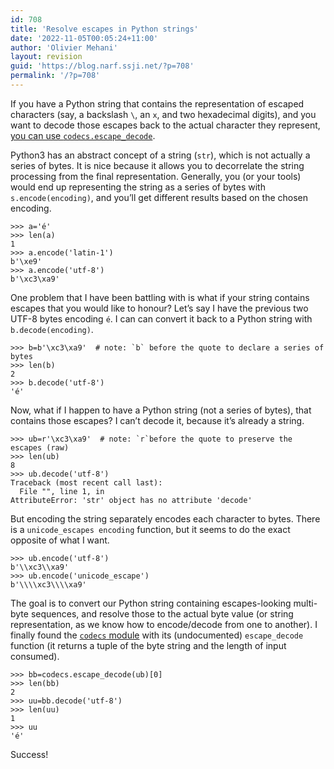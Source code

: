 ```yaml
---
id: 708
title: 'Resolve escapes in Python strings'
date: '2022-11-05T00:05:24+11:00'
author: 'Olivier Mehani'
layout: revision
guid: 'https://blog.narf.ssji.net/?p=708'
permalink: '/?p=708'
---
```


If you have a Python string that contains the representation of escaped characters (say, a backslash `\`, an `x`, and two hexadecimal digits), and you want to decode those escapes back to the actual character they represent, [you can use `codecs.escape_decode`](https://stackoverflow.com/questions/63218987/convert-x-escaped-string-into-readable-string-in-python/63219333#63219333).

Python3 has an abstract concept of a string (`str`), which is not actually a series of bytes. It is nice because it allows you to decorrelate the string processing from the final representation. Generally, you (or your tools) would end up representing the string as a series of bytes with `s.encode(encoding)`, and you’ll get different results based on the chosen encoding.

```
>>> a='é'
>>> len(a)
1
>>> a.encode('latin-1')
b'\xe9'
>>> a.encode('utf-8')
b'\xc3\xa9'
```

One problem that I have been battling with is what if your string contains escapes that you would like to honour? Let’s say I have the previous two UTF-8 bytes encoding `é`. I can can convert it back to a Python string with `b.decode(encoding)`.

```
>>> b=b'\xc3\xa9'  # note: `b` before the quote to declare a series of bytes
>>> len(b)
2
>>> b.decode('utf-8')
'é'
```

Now, what if I happen to have a Python string (not a series of bytes), that contains those escapes? I can’t decode it, because it’s already a string.

```
>>> ub=r'\xc3\xa9'  # note: `r`before the quote to preserve the escapes (raw)
>>> len(ub)
8
>>> ub.decode('utf-8')
Traceback (most recent call last):
  File "", line 1, in 
AttributeError: 'str' object has no attribute 'decode'
```

But encoding the string separately encodes each character to bytes. There is a `unicode_escapes encoding` function, but it seems to do the exact opposite of what I want.

```
>>> ub.encode('utf-8')
b'\\xc3\\xa9'
>>> ub.encode('unicode_escape')
b'\\\\xc3\\\\xa9'
```

The goal is to convert our Python string containing escapes-looking multi-byte sequences, and resolve those to the actual byte value (or string representation, as we know how to encode/decode from one to another). I finally found the [`codecs` module](https://docs.python.org/3/library/codecs.html) with its (undocumented) `escape_decode` function (it returns a tuple of the byte string and the length of input consumed).

```
>>> bb=codecs.escape_decode(ub)[0]
>>> len(bb)
2
>>> uu=bb.decode('utf-8')
>>> len(uu)
1
>>> uu
'é'
```

Success!